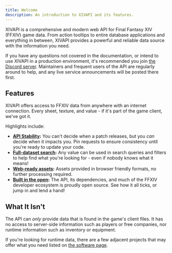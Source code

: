 ```yaml
---
title: Welcome
description: An introduction to XIVAPI and its features.
---
```


XIVAPI is a comprehensive and modern web API for Final Fantasy XIV (FFXIV) game
data. From action tooltips to entire database applications and everything in
between, XIVAPI provides a powerful and reliable data source with the
information you need.

If you have any questions not covered in the documentation, or intend to use
XIVAPI in a production environment, it's recommended you join
[the Discord server](https://discord.gg/MFFVHWC). Maintainers and frequent users
of the API are regularly around to help, and any live service announcements will
be posted there first.

## Features

XIVAPI offers access to FFXIV data from anywhere with an internet connection.
Every sheet, texture, and value - if it's part of the game client, we've got it.

Highlights include:
- **[API Stability](/docs/guides/pinning/):** You can't decide when a patch
  releases, but you _can_ decide when it impacts you. Pin requests to ensure
  consistency until you're ready to update your code.
- **[Full-dataset search](/docs/guides/search/):** Any value can be used in
  search queries and filters to help find what you're looking for - even if
  nobody knows what it means!
- **[Web-ready assets](/docs/guides/assets/):** Assets provided in browser
  friendly formats, no further processing required.
- **[Built in the open](/docs/software/):** The API, its dependencies, and much
  of the FFXIV developer ecosystem is proudly open source. See how it all ticks,
  or jump in and lend a hand!

## What It Isn't

The API can _only_ provide data that is found in the game's client files. It has
no access to server-side information such as players or free companies, nor
runtime information such as inventory or equipment.

If you're looking for runtime data, there are a few adjacent projects that may
offer what you need listed on [the software page](/docs/software/#alternatives).
